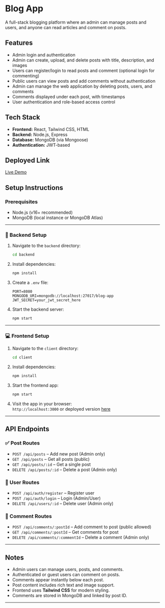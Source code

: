# Blog App

A full-stack blogging platform where an admin can manage posts and users, and anyone can read articles and comment on posts.

## Features

- Admin login and authentication  
- Admin can create, upload, and delete posts with title, description, and images  
- Users can register/login to read posts and comment (optional login for commenting)  
- Public users can view posts and add comments without authentication  
- Admin can manage the web application by deleting posts, users, and comments  
- Comments displayed under each post, with timestamps  
- User authentication and role-based access control  

## Tech Stack

- **Frontend:** React, Tailwind CSS, HTML  
- **Backend:** Node.js, Express  
- **Database:** MongoDB (via Mongoose)  
- **Authentication:** JWT-based  

## Deployed Link

[Live Demo](https://dancing-medovik-2e80c4.netlify.app/)

## Setup Instructions

### Prerequisites

- Node.js (v16+ recommended)  
- MongoDB (local instance or MongoDB Atlas)

---

### 🔧 Backend Setup

1. Navigate to the `backend` directory:

    ```bash
    cd backend
    ```

2. Install dependencies:

    ```bash
    npm install
    ```

3. Create a `.env` file:

    ```env
    PORT=8080
    MONGODB_URI=mongodb://localhost:27017/blog-app
    JWT_SECRET=your_jwt_secret_here
    ```

4. Start the backend server:

    ```bash
    npm start
    ```

---

### 💻 Frontend Setup

1. Navigate to the `client` directory:

    ```bash
    cd client
    ```

2. Install dependencies:

    ```bash
    npm install
    ```

3. Start the frontend app:

    ```bash
    npm start
    ```

4. Visit the app in your browser:  
   `http://localhost:3000` or deployed version [here](https://dancing-medovik-2e80c4.netlify.app/)

---

## API Endpoints

### ✅ Post Routes

- `POST /api/posts` – Add new post (Admin only)  
- `GET /api/posts` – Get all posts (public)  
- `GET /api/posts/:id` – Get a single post  
- `DELETE /api/posts/:id` – Delete a post (Admin only)

### 👤 User Routes

- `POST /api/auth/register` – Register user  
- `POST /api/auth/login` – Login (Admin/User)  
- `DELETE /api/users/:id` – Delete user (Admin only)

### 💬 Comment Routes

- `POST /api/comments/:postId` – Add comment to post (public allowed)  
- `GET /api/comments/:postId` – Get comments for post  
- `DELETE /api/comments/:commentId` – Delete a comment (Admin only)

---

## Notes

- Admin users can manage users, posts, and comments.  
- Authenticated or guest users can comment on posts.  
- Comments appear instantly below each post.  
- Post content includes rich text and image support.  
- Frontend uses **Tailwind CSS** for modern styling.  
- Comments are stored in MongoDB and linked by post ID.

---

